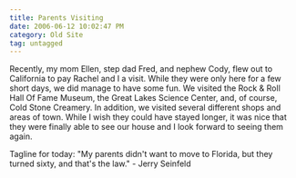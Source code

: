 ```yaml
---
title: Parents Visiting
date: 2006-06-12 10:02:47 PM
category: Old Site
tag: untagged
---
```


Recently, my mom Ellen, step dad Fred, and nephew Cody, flew out to California to pay Rachel and I a visit. While they were only here for a few short days, we did manage to have some fun. We visited the Rock & Roll Hall Of Fame Museum, the Great Lakes Science Center, and, of course, Cold Stone Creamery. In addition, we visited several different shops and areas of town. While I wish they could have stayed longer, it was nice that they were finally able to see our house and I look forward to seeing them again.

Tagline for today: "My parents didn't want to move to Florida, but they turned sixty, and that's the law." - Jerry Seinfeld
